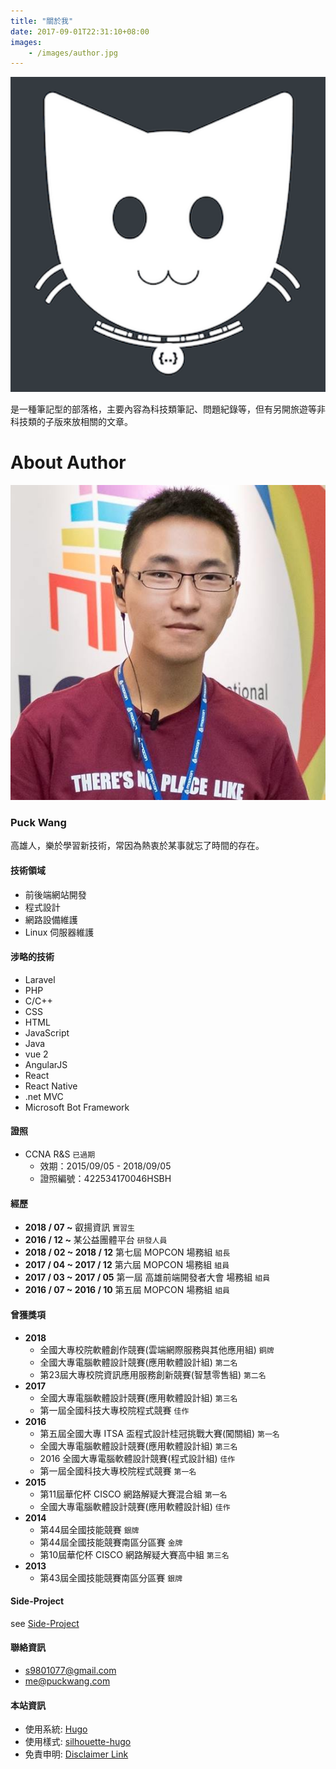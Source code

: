 ```yaml
---
title: "關於我"
date: 2017-09-01T22:31:10+08:00
images:
    - /images/author.jpg
---
```

<img src="/images/logo.png" style="width: 20vh">

是一種筆記型的部落格，主要內容為科技類筆記、問題紀錄等，但有另開旅遊等非科技類的子版來放相關的文章。

# About Author

<img src="/images/author.jpg" style="width: 20vh">

### Puck Wang

高雄人，樂於學習新技術，常因為熱衷於某事就忘了時間的存在。

#### 技術領域
* 前後端網站開發
* 程式設計
* 網路設備維護
* Linux 伺服器維護

#### 涉略的技術
* Laravel
* PHP
* C/C++
* CSS
* HTML
* JavaScript
* Java
* vue 2
* AngularJS
* React
* React Native
* .net MVC
* Microsoft Bot Framework

#### 證照
- CCNA R&S `已過期`
    - 效期：2015/09/05 - 2018/09/05
    - 證照編號：422534170046HSBH

#### 經歷
- **2018 / 07 ~** 叡揚資訊 `實習生`
- **2016 / 12 ~** 某公益團體平台 `研發人員`
- **2018 / 02 ~ 2018 / 12** 第七屆 MOPCON 場務組 `組長`
- **2017 / 04 ~ 2017 / 12** 第六屆 MOPCON 場務組 `組員`
- **2017 / 03 ~ 2017 / 05** 第一屆 高雄前端開發者大會 場務組 `組員`
- **2016 / 07 ~ 2016 / 10** 第五屆 MOPCON 場務組 `組員`

#### 曾獲獎項

- **2018**
   - 全國大專校院軟體創作競賽(雲端網際服務與其他應用組) `銅牌`
   - 全國大專電腦軟體設計競賽(應用軟體設計組) `第二名`
   - 第23屆大專校院資訊應用服務創新競賽(智慧零售組) `第二名`
- **2017**
   - 全國大專電腦軟體設計競賽(應用軟體設計組) `第三名`
   - 第一屆全國科技大專校院程式競賽 `佳作`
- **2016**
   - 第五屆全國大專 ITSA 盃程式設計桂冠挑戰大賽(闖關組) `第一名`
   - 全國大專電腦軟體設計競賽(應用軟體設計組) `第三名`
   - 2016 全國大專電腦軟體設計競賽(程式設計組) `佳作`
   - 第一屆全國科技大專校院程式競賽 `第一名`
- **2015**
    - 第11屆華佗杯 CISCO 網路解疑大賽混合組 `第一名`
    - 全國大專電腦軟體設計競賽(應用軟體設計組) `佳作`
- **2014**
    - 第44屆全國技能競賽 `銀牌`
    - 第44屆全國技能競賽南區分區賽 `金牌`
    - 第10屆華佗杯 CISCO 網路解疑大賽高中組 `第三名`
- **2013**
    - 第43屆全國技能競賽南區分區賽 `銀牌`
    
#### Side-Project

see [Side-Project](/projects/)

#### 聯絡資訊
- [s9801077@gmail.com](mailto:s9801077@gmail.com)
- [me@puckwang.com](mailto:me@puckwang.com)

#### 本站資訊
* 使用系統: [Hugo](https://gohugo.io/)
* 使用樣式: [silhouette-hugo](https://github.com/mattbutton/silhouette-hugo)
* 免責申明: [Disclaimer Link](/other/disclaimer/)

<br>